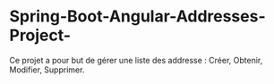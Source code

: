 # Spring-Boot-Angular-Addresses-Project-
Ce projet a pour but de gérer une liste des addresse : Créer, Obtenir, Modifier, Supprimer. 
